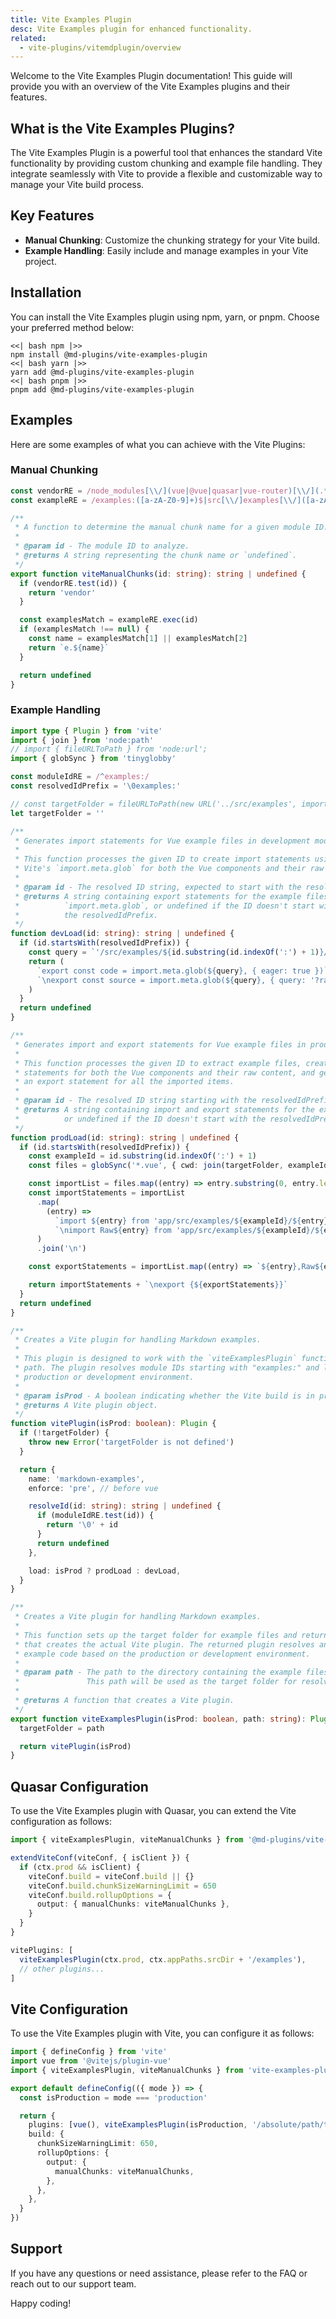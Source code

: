 ```yaml
---
title: Vite Examples Plugin
desc: Vite Examples plugin for enhanced functionality.
related:
  - vite-plugins/vitemdplugin/overview
---
```


Welcome to the Vite Examples Plugin documentation! This guide will provide you with an overview of the Vite Examples plugins and their features.

## What is the Vite Examples Plugins?

The Vite Examples Plugin is a powerful tool that enhances the standard Vite functionality by providing custom chunking and example file handling. They integrate seamlessly with Vite to provide a flexible and customizable way to manage your Vite build process.

## Key Features

- **Manual Chunking**: Customize the chunking strategy for your Vite build.
- **Example Handling**: Easily include and manage examples in your Vite project.

## Installation

You can install the Vite Examples plugin using npm, yarn, or pnpm. Choose your preferred method below:

```tabs
<<| bash npm |>>
npm install @md-plugins/vite-examples-plugin
<<| bash yarn |>>
yarn add @md-plugins/vite-examples-plugin
<<| bash pnpm |>>
pnpm add @md-plugins/vite-examples-plugin
```

## Examples

Here are some examples of what you can achieve with the Vite Plugins:

### Manual Chunking

```typescript
const vendorRE = /node_modules[\\/](vue|@vue|quasar|vue-router)[\\/](.*)\.(m?js|css|sass)$/
const exampleRE = /examples:([a-zA-Z0-9]+)$|src[\\/]examples[\\/]([a-zA-Z0-9-]+)/

/**
 * A function to determine the manual chunk name for a given module ID.
 *
 * @param id - The module ID to analyze.
 * @returns A string representing the chunk name or `undefined`.
 */
export function viteManualChunks(id: string): string | undefined {
  if (vendorRE.test(id)) {
    return 'vendor'
  }

  const examplesMatch = exampleRE.exec(id)
  if (examplesMatch !== null) {
    const name = examplesMatch[1] || examplesMatch[2]
    return `e.${name}`
  }

  return undefined
}
```

### Example Handling

```typescript
import type { Plugin } from 'vite'
import { join } from 'node:path'
// import { fileURLToPath } from 'node:url';
import { globSync } from 'tinyglobby'

const moduleIdRE = /^examples:/
const resolvedIdPrefix = '\0examples:'

// const targetFolder = fileURLToPath(new URL('../src/examples', import.meta.url));
let targetFolder = ''

/**
 * Generates import statements for Vue example files in development mode.
 *
 * This function processes the given ID to create import statements using
 * Vite's `import.meta.glob` for both the Vue components and their raw content.
 *
 * @param id - The resolved ID string, expected to start with the resolvedIdPrefix.
 * @returns A string containing export statements for the example files using
 *          `import.meta.glob`, or undefined if the ID doesn't start with
 *          the resolvedIdPrefix.
 */
function devLoad(id: string): string | undefined {
  if (id.startsWith(resolvedIdPrefix)) {
    const query = `'/src/examples/${id.substring(id.indexOf(':') + 1)}/*.vue'`
    return (
      `export const code = import.meta.glob(${query}, { eager: true })` +
      `\nexport const source = import.meta.glob(${query}, { query: '?raw', import: 'default', eager: true })`
    )
  }
  return undefined
}

/**
 * Generates import and export statements for Vue example files in production mode.
 *
 * This function processes the given ID to extract example files, creates import
 * statements for both the Vue components and their raw content, and generates
 * an export statement for all the imported items.
 *
 * @param id - The resolved ID string starting with the resolvedIdPrefix.
 * @returns A string containing import and export statements for the example files,
 *          or undefined if the ID doesn't start with the resolvedIdPrefix.
 */
function prodLoad(id: string): string | undefined {
  if (id.startsWith(resolvedIdPrefix)) {
    const exampleId = id.substring(id.indexOf(':') + 1)
    const files = globSync('*.vue', { cwd: join(targetFolder, exampleId) })

    const importList = files.map((entry) => entry.substring(0, entry.length - 4))
    const importStatements = importList
      .map(
        (entry) =>
          `import ${entry} from 'app/src/examples/${exampleId}/${entry}.vue'` +
          `\nimport Raw${entry} from 'app/src/examples/${exampleId}/${entry}.vue?raw'`,
      )
      .join('\n')

    const exportStatements = importList.map((entry) => `${entry},Raw${entry}`).join(',')

    return importStatements + `\nexport {${exportStatements}}`
  }
  return undefined
}

/**
 * Creates a Vite plugin for handling Markdown examples.
 *
 * This plugin is designed to work with the `viteExamplesPlugin` function, which sets the `targetFolder`
 * path. The plugin resolves module IDs starting with "examples:" and loads example code based on the
 * production or development environment.
 *
 * @param isProd - A boolean indicating whether the Vite build is in production mode.
 * @returns A Vite plugin object.
 */
function vitePlugin(isProd: boolean): Plugin {
  if (!targetFolder) {
    throw new Error('targetFolder is not defined')
  }

  return {
    name: 'markdown-examples',
    enforce: 'pre', // before vue

    resolveId(id: string): string | undefined {
      if (moduleIdRE.test(id)) {
        return '\0' + id
      }
      return undefined
    },

    load: isProd ? prodLoad : devLoad,
  }
}

/**
 * Creates a Vite plugin for handling Markdown examples.
 *
 * This function sets up the target folder for example files and returns a function
 * that creates the actual Vite plugin. The returned plugin resolves and loads
 * example code based on the production or development environment.
 *
 * @param path - The path to the directory containing the example files.
 *               This path will be used as the target folder for resolving examples.
 *
 * @returns A function that creates a Vite plugin.
 */
export function viteExamplesPlugin(isProd: boolean, path: string): Plugin {
  targetFolder = path

  return vitePlugin(isProd)
}
```

## Quasar Configuration

To use the Vite Examples plugin with Quasar, you can extend the Vite configuration as follows:

```typescript
import { viteExamplesPlugin, viteManualChunks } from '@md-plugins/vite-examples-plugin'

extendViteConf(viteConf, { isClient }) {
  if (ctx.prod && isClient) {
    viteConf.build = viteConf.build || {}
    viteConf.build.chunkSizeWarningLimit = 650
    viteConf.build.rollupOptions = {
      output: { manualChunks: viteManualChunks },
    }
  }
}

vitePlugins: [
  viteExamplesPlugin(ctx.prod, ctx.appPaths.srcDir + '/examples'),
  // other plugins...
]
```

## Vite Configuration

To use the Vite Examples plugin with Vite, you can configure it as follows:

```typescript
import { defineConfig } from 'vite'
import vue from '@vitejs/plugin-vue'
import { viteExamplesPlugin, viteManualChunks } from 'vite-examples-plugin'

export default defineConfig(({ mode }) => {
  const isProduction = mode === 'production'

  return {
    plugins: [vue(), viteExamplesPlugin(isProduction, '/absolute/path/to/examples')],
    build: {
      chunkSizeWarningLimit: 650,
      rollupOptions: {
        output: {
          manualChunks: viteManualChunks,
        },
      },
    },
  }
})
```

## Support

If you have any questions or need assistance, please refer to the FAQ or reach out to our support team.

Happy coding!
